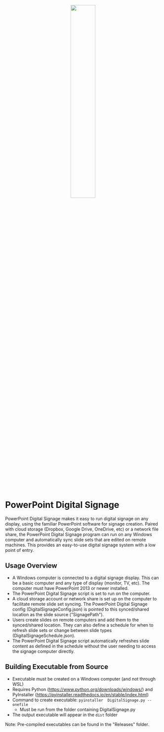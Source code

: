 <p align="center">
<img src="https://zumbro.me/assets/images/PowerPointDigitalSignageLogo.png" width="40%;" style="margin: 0 auto;">
</p>

# PowerPoint Digital Signage

PowerPoint Digital Signage makes it easy to run digital signage on any display, using the familiar PowerPoint software for signage creation. Paired with cloud storage (Dropbox, Google Drive, OneDrive, etc) or a network file share, the PowerPoint Digital Signage program can run on any Windows computer and automatically sync slide sets that are edited on remote machines. This provides an easy-to-use digital signage system with a low point of entry.

## Usage Overview
  - A Windows computer is connected to a digital signage display. This can be a basic computer and any type of display (monitor, TV, etc). The computer must have PowerPoint 2013 or newer installed.
  - The PowerPoint Digital Signage script is set to run on the computer.
  - A cloud storage account or network share is set up on the computer to facilitate remote slide set syncing. The PowerPoint Digital Signage config (DigitalSignageConfig.json) is pointed to this synced/shared location as the slide source ("SignagePath").
  - Users create slides on remote computers and add them to the synced/shared location. They can also define a schedule for when to refresh slide sets or change between slide types (DigitalSignageSchedule.json).
  - The PowerPoint Digital Signage script automatically refreshes slide content as defined in the schedule without the user needing to access the signage computer directly.

## Building Executable from Source
- Executable must be created on a Windows computer (and not through WSL)
- Requires Python (https://www.python.org/downloads/windows/) and PyInstaller (https://pyinstaller.readthedocs.io/en/stable/index.html) 
- Command to create executable: ```pyinstaller  DigitalSignage.py --onefile```
  - Must be run from the folder containing DigitalSignage.py
- The output executable will appear in the ```dist``` folder

Note: Pre-compiled executables can be found in the "Releases" folder. 
